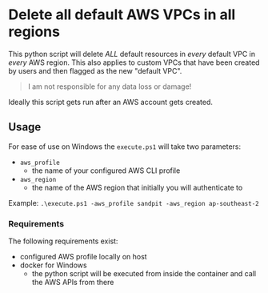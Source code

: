 # Delete all default AWS VPCs in all regions

This python script will delete *ALL* default resources in *every* default VPC in *every* AWS region.
This also applies to custom VPCs that have been created by users and then flagged as the new "default VPC".

> I am not responsible for any data loss or damage!

Ideally this script gets run after an AWS account gets created.

## Usage

For ease of use on Windows the `execute.ps1` will take two parameters:

* `aws_profile`
  * the name of your configured AWS CLI profile
* `aws_region`
  * the name of the AWS region that initially you will authenticate to

Example:
`.\execute.ps1 -aws_profile sandpit -aws_region ap-southeast-2`

### Requirements

The following requirements exist:

* configured AWS profile locally on host
* docker for Windows
  * the python script will be executed from inside the container and call the AWS APIs from there
